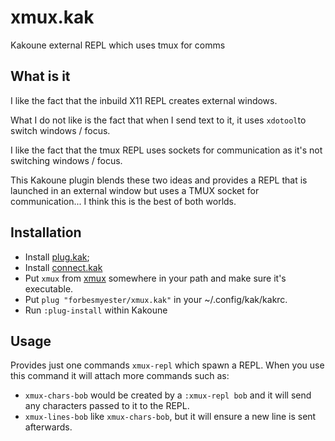 # xmux.kak

Kakoune external REPL which uses tmux for comms

## What is it

I like the fact that the inbuild X11 REPL creates external windows.

What I do not like is the fact that when I send text to it, it uses `xdotool`to switch windows / focus.

I like the fact that the tmux REPL uses sockets for communication as it's not switching windows / focus.

This Kakoune plugin blends these two ideas and provides a REPL that is launched in an external window but uses a TMUX socket for communication... I think this is the best of both worlds.

## Installation

 * Install [plug.kak](https://github.com/robertmeta/plug.kak);
 * Install [connect.kak](https://github.com/alexherbo2/connect.kak)
 * Put `xmux` from [xmux](https://github.com/forbesmyester/xmux) somewhere in your path and make sure it's executable.
 * Put `plug "forbesmyester/xmux.kak"` in your ~/.config/kak/kakrc.
 * Run `:plug-install` within Kakoune

## Usage

Provides just one commands `xmux-repl` which spawn a REPL. When you use this command it will attach more commands such as:

 * `xmux-chars-bob` would be created by a `:xmux-repl bob` and it will send any characters passed to it to the REPL.
 * `xmux-lines-bob` like `xmux-chars-bob`, but it will ensure a new line is sent afterwards.
